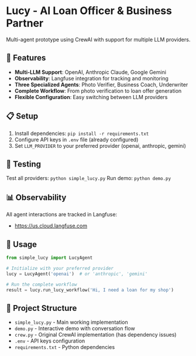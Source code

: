 # Lucy - AI Loan Officer & Business Partner

Multi-agent prototype using CrewAI with support for multiple LLM providers.

## 🚀 Features

- **Multi-LLM Support**: OpenAI, Anthropic Claude, Google Gemini
- **Observability**: Langfuse integration for tracking and monitoring
- **Three Specialized Agents**: Photo Verifier, Business Coach, Underwriter
- **Complete Workflow**: From photo verification to loan offer generation
- **Flexible Configuration**: Easy switching between LLM providers

## 📋 Setup

1. Install dependencies: `pip install -r requirements.txt`
2. Configure API keys in `.env` file (already configured)
3. Set `LLM_PROVIDER` to your preferred provider (openai, anthropic, gemini)

## 🧪 Testing

Test all providers: `python simple_lucy.py`
Run demo: `python demo.py`

## 📊 Observability

All agent interactions are tracked in Langfuse:
- https://us.cloud.langfuse.com

## 🔧 Usage

```python
from simple_lucy import LucyAgent

# Initialize with your preferred provider
lucy = LucyAgent('openai')  # or 'anthropic', 'gemini'

# Run the complete workflow
result = lucy.run_lucy_workflow('Hi, I need a loan for my shop')
```

## 📁 Project Structure

- `simple_lucy.py` - Main working implementation
- `demo.py` - Interactive demo with conversation flow
- `crew.py` - Original CrewAI implementation (has dependency issues)
- `.env` - API keys configuration
- `requirements.txt` - Python dependencies
